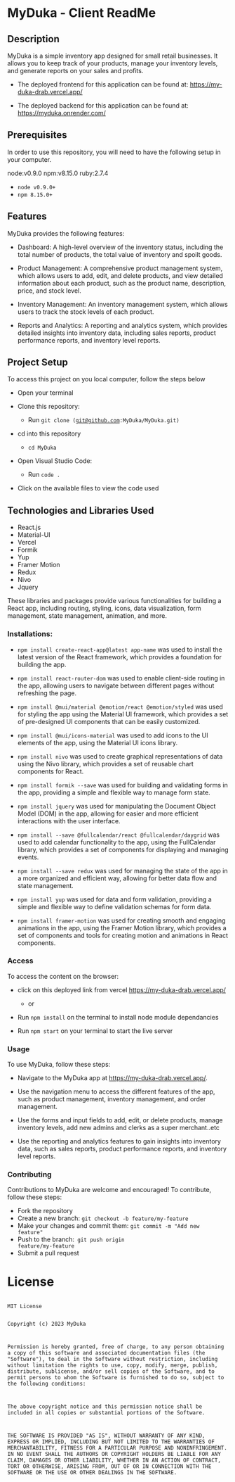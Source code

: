 # MyDuka - Client ReadMe




 
## Description
MyDuka is a simple inventory app designed for small retail businesses. It allows you to keep track of your products, manage your inventory levels, and generate reports on your sales and profits.

- The deployed frontend for this application can be found at: https://my-duka-drab.vercel.app/

- The deployed backend for this application can be found at: https://myduka.onrender.com/

## Prerequisites

In order to use this repository, you will need to have the following setup in your computer.

node:v0.9.0 npm:v8.15.0 ruby:2.7.4

- <code>node v0.9.0+</code>
- <code>npm 8.15.0+</code>


## Features

MyDuka provides the following features:

- Dashboard: A high-level overview of the inventory status, including the total number of products, the total value of inventory and spoilt goods.

- Product Management: A comprehensive product management system, which allows users to add, edit, and delete products, and view detailed information about each product, such as the product name, description, price, and stock level.

- Inventory Management: An inventory management system, which allows users to track the stock levels of each product.

- Reports and Analytics: A reporting and analytics system, which provides detailed insights into inventory data, including sales reports, product performance reports, and inventory level reports.


## Project Setup

To access this project on you local computer, follow the steps below

* Open your terminal

* Clone this repository: 
    - Run <code>git clone (git@github.com:MyDuka/MyDuka.git)</code>
* cd into this repository 
    - <code>cd MyDuka</code>
* Open Visual Studio Code:
    - Run <code>code .</code>

* Click on the available files to view the code used

## Technologies and Libraries Used
- React.js
- Material-UI
- Vercel
- Formik
- Yup
- Framer Motion
- Redux
- Nivo
- Jquery

These libraries and packages provide various functionalities for building a React app, including routing, styling, icons, data visualization, form management, state management, animation, and more.

### Installations:

- `npm install create-react-app@latest app-name` was used to install the latest version of the React framework, which provides a foundation for building the app.

- `npm install react-router-dom` was used to enable client-side routing in the app, allowing users to navigate between different pages without refreshing the page.

- `npm install @mui/material @emotion/react @emotion/styled` was used for styling the app using the Material UI framework, which provides a set of pre-designed UI components that can be easily customized.

- `npm install @mui/icons-material` was used to add icons to the UI elements of the app, using the Material UI icons library.

- `npm install nivo` was used to create graphical representations of data using the Nivo library, which provides a set of reusable chart components for React.

- `npm install formik --save` was used for building and validating forms in the app, providing a simple and flexible way to manage form state.

- `npm install jquery` was used for manipulating the Document Object Model (DOM) in the app, allowing for easier and more efficient interactions with the user interface.

- `npm install --save @fullcalendar/react @fullcalendar/daygrid` was used to add calendar functionality to the app, using the FullCalendar library, which provides a set of components for displaying and managing events.

- `npm install --save redux` was used for managing the state of the app in a more organized and efficient way, allowing for better data flow and state management.

- `npm install yup` was used for data and form validation, providing a simple and flexible way to define validation schemas for form data.

- `npm install framer-motion` was used for creating smooth and engaging animations in the app, using the Framer Motion library, which provides a set of components and tools for creating motion and animations in React components.


### Access

To access the content on the browser:

* click on this deployed link from vercel https://my-duka-drab.vercel.app/

  * or

* Run <code>npm install</code> on the terminal to install node module dependancies

* Run <code>npm start</code> on your terminal to start the live server

### Usage
To use MyDuka, follow these steps:

- Navigate to the MyDuka app at https://my-duka-drab.vercel.app/.

- Use the navigation menu to access the different features of the app, such as product management, inventory management, and order management.

- Use the forms and input fields to add, edit, or delete products, manage inventory levels, add new admins and clerks as a super merchant..etc

- Use the reporting and analytics features to gain insights into inventory data, such as sales reports, product performance reports, and inventory level reports.

### Contributing
Contributions to MyDuka are welcome and encouraged! To contribute, follow these steps:

- Fork the repository
- Create a new branch: <code>git checkout -b feature/my-feature </code>
- Make your changes and commit them: <code>git commit -m "Add new feature"</code>
- Push to the branch:<code> git push origin feature/my-feature</code>
- Submit a pull request

# License

<code>
MIT License

Copyright (c) 2023 MyDuka

Permission is hereby granted, free of charge, to any person obtaining a copy
of this software and associated documentation files (the "Software"), to deal
in the Software without restriction, including without limitation the rights
to use, copy, modify, merge, publish, distribute, sublicense, and/or sell
copies of the Software, and to permit persons to whom the Software is
furnished to do so, subject to the following conditions:

The above copyright notice and this permission notice shall be included in all
copies or substantial portions of the Software.

THE SOFTWARE IS PROVIDED "AS IS", WITHOUT WARRANTY OF ANY KIND, EXPRESS OR
IMPLIED, INCLUDING BUT NOT LIMITED TO THE WARRANTIES OF MERCHANTABILITY,
FITNESS FOR A PARTICULAR PURPOSE AND NONINFRINGEMENT. IN NO EVENT SHALL THE
AUTHORS OR COPYRIGHT HOLDERS BE LIABLE FOR ANY CLAIM, DAMAGES OR OTHER
LIABILITY, WHETHER IN AN ACTION OF CONTRACT, TORT OR OTHERWISE, ARISING FROM,
OUT OF OR IN CONNECTION WITH THE SOFTWARE OR THE USE OR OTHER DEALINGS IN THE
SOFTWARE.

</code>
